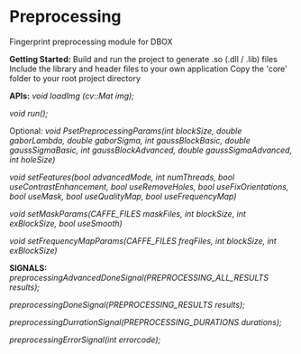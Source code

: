 # Preprocessing
Fingerprint preprocessing module for DBOX

**Getting Started:**
Build and run the project to generate .so (.dll / .lib) files
Include the library and header files to your own application
Copy the 'core' folder to your root project directory


**APIs:**
*void loadImg (cv::Mat img);*

*void run();*


Optional:
*void PsetPreprocessingParams(int blockSize, double gaborLambda, double gaborSigma, int gaussBlockBasic, double gaussSigmaBasic, int gaussBlockAdvanced, double gaussSigmaAdvanced, int holeSize)*

*void setFeatures(bool advancedMode, int numThreads, bool useContrastEnhancement, bool useRemoveHoles, bool useFixOrientations, bool useMask, bool useQualityMap, bool useFrequencyMap)*

*void setMaskParams(CAFFE_FILES maskFiles, int blockSize, int exBlockSize, bool useSmooth)*

*void setFrequencyMapParams(CAFFE_FILES freqFiles, int blockSize, int exBlockSize)*


**SIGNALS:**
*preprocessingAdvancedDoneSignal(PREPROCESSING_ALL_RESULTS results);*

*preprocessingDoneSignal(PREPROCESSING_RESULTS results);*

*preprocessingDurrationSignal(PREPROCESSING_DURATIONS durations);*

*preprocessingErrorSignal(int errorcode);*
